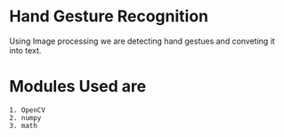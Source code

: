 # Hand Gesture Recognition
Using Image processing we are detecting hand gestues and conveting it into text.

# Modules Used are

```
1. OpenCV
2. numpy
3. math

```
